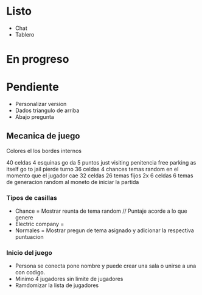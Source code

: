 # Listo
- Chat
- Tablero

# En progreso


# Pendiente
- Personalizar version
- Dados triangulo de arriba
- Abajo pregunta
## Mecanica de juego
Colores el los bordes internos

40 celdas
    4 esquinas
        go da 5 puntos
        just visiting penitencia
        free parking as itself
        go to jail pierde turno
36 celdas
    4 chances temas random en el momento que el jugador cae
32 celdas
    26 temas fijos 2x
6 celdas
    6 temas de generacion random al moneto de iniciar la partida


### Tipos de casillas
- Chance = Mostrar reunta de tema random // Puntaje acorde a lo que genere
- Electric company = 
- Normales = Mostrar pregun de tema asignado y adicionar la respectiva puntuacion

### Inicio del juego
- Persona se conecta pone nombre y puede crear una sala o unirse a una con codigo.
- Minimo 4 jugadores sin limite de jugadores
- Ramdomizar la lista de jugadores